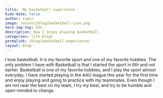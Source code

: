 ```yaml
---
title:  My basketball experience
hide-date: false
author: tagir
image: /assets/blog/basketball-icon.png
hero-img-top: 33%
description: How I enjoy playing basketball
categories: life-blogs
permalink: /blog/basketball-experience/
layout: blog
---
```


I love basketball. It is my favorite sport and one of my favorite hobbies. The only problem I have with Basketball is that I started the sport in 6th and not earlier.
Basketball is one of my favorite hobbies, and I play the sport almost everyday.
I have started playing in the AAU league this year for the first time and enjoy playing and going to practice with my teammates.
Even though I am not near the best on my team, I try my best, and try to be humble and open-minded to change.

